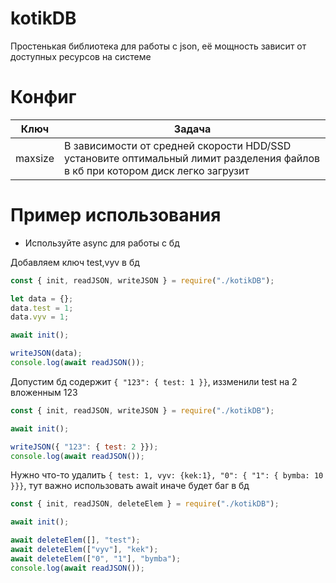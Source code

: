 # kotikDB
Простенькая библиотека для работы с json, её мощность зависит от доступных ресурсов на системе

# Конфиг
| Ключ    | Задача                                                                                                                          |
| ------- | ------------------------------------------------------------------------------------------------------------------------------- |
| maxsize | В зависимости от средней скорости HDD/SSD установите оптимальный лимит разделения файлов в кб при котором диск легко загрузит   |

# Пример использования
- Используйте async для работы с бд

Добавляем ключ test,vyv в бд
```js
const { init, readJSON, writeJSON } = require("./kotikDB");

let data = {};
data.test = 1;
data.vyv = 1;

await init();

writeJSON(data);
console.log(await readJSON());
```

Допустим бд содержит `{ "123": { test: 1 }}`, иззменили test на 2 вложенным 123
```js
const { init, readJSON, writeJSON } = require("./kotikDB");

await init();

writeJSON({ "123": { test: 2 }});
console.log(await readJSON());
```

Нужно что-то удалить `{ test: 1, vyv: {kek:1}, "0": { "1": { bymba: 10 }}}`, тут важно использовать await иначе будет баг в бд
```js
const { init, readJSON, deleteElem } = require("./kotikDB");

await init();

await deleteElem([], "test");
await deleteElem(["vyv"], "kek");
await deleteElem(["0", "1"], "bymba");
console.log(await readJSON());
```